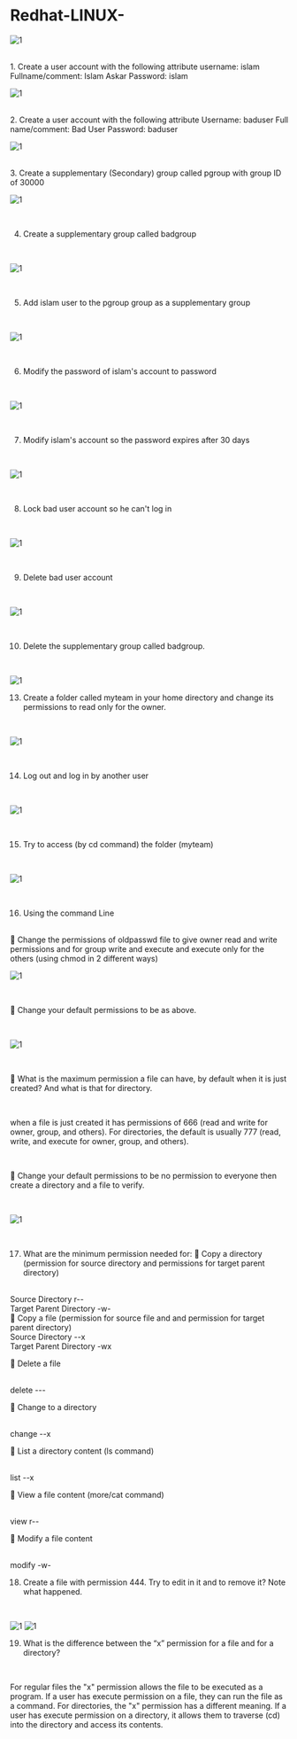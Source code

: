 # Redhat-LINUX-
![1](https://www.redhat.com/themes/custom/rhdc/img/red-hat-social-share.jpg)
<html></br></html>
1. Create a user account with the following attribute
username: islam
Fullname/comment: Islam Askar
Password: islam

![1](https://github.com/NooranTarek/RedhatLinux/blob/main/lab2/lab2_q1.png?raw=true)
<html></br></html>
2. Create a user account with the following attribute
Username: baduser
Full name/comment: Bad User
Password: baduser

![1](https://github.com/NooranTarek/RedhatLinux/blob/main/lab2/lab2_q2.png?raw=true)
<html></br></html>
3. Create a supplementary (Secondary) group called pgroup with group ID of 30000
<html></br></html>

![1](https://github.com/NooranTarek/RedhatLinux/blob/main/lab2/lab2_q3.png?raw=true)
<html></br></html>

4. Create a supplementary group called badgroup
<html></br></html>

![1](https://github.com/NooranTarek/RedhatLinux/blob/main/lab2/lab2_q4.png?raw=true)
<html></br></html>

5. Add islam user to the pgroup group as a supplementary group
<html></br></html>

![1](https://github.com/NooranTarek/RedhatLinux/blob/main/lab2/lab2_q5.png?raw=true)
<html></br></html>

6. Modify the password of islam's account to password
<html></br></html>

![1](https://github.com/NooranTarek/RedhatLinux/blob/main/lab2/lab2_q6.png?raw=true)
<html></br></html>

7. Modify islam's account so the password expires after 30 days
<html></br></html>

![1](https://github.com/NooranTarek/RedhatLinux/blob/main/lab2/lab2_q7.png?raw=true)
<html></br></html>

8. Lock bad user account so he can't log in
<html></br></html>

![1](https://github.com/NooranTarek/RedhatLinux/blob/main/lab2/lab2_q8.png?raw=true)
<html></br></html>

9. Delete bad user account
<html></br></html>

![1](https://github.com/NooranTarek/RedhatLinux/blob/main/lab2/lab2_q9.png?raw=true)
<html></br></html>

10. Delete the supplementary group called badgroup.
<html></br></html>

![1](https://github.com/NooranTarek/RedhatLinux/blob/main/lab2/lab2_q10.png?raw=true)

13. Create a folder called myteam in your home directory and change its permissions to
read only for the owner.
<html></br></html>

![1](https://github.com/NooranTarek/RedhatLinux/blob/main/lab2/lab2_q13.png?raw=true)
<html></br></html>

14. Log out and log in by another user
<html></br></html>

![1](https://github.com/NooranTarek/RedhatLinux/blob/main/lab2/lab2_q14.png?raw=true)
<html></br></html>

15. Try to access (by cd command) the folder (myteam)
<html></br></html>

![1](https://github.com/NooranTarek/RedhatLinux/blob/main/lab2/lab2_q15.png?raw=true)
<html></br></html>

16. Using the command Line
 <html></br></html>
 Change the permissions of oldpasswd file to give owner read and write
permissions and for group write and execute and execute only for the others
(using chmod in 2 different ways)
<html></br></html>

![1](https://github.com/NooranTarek/RedhatLinux/blob/main/lab2/lab2_q16.a.png?raw=true)

<html></br></html>

 Change your default permissions to be as above.
<html></br></html>

![1](https://github.com/NooranTarek/RedhatLinux/blob/main/lab2/lab2_q16.b.png?raw=true)

<html></br></html>

 What is the maximum permission a file can have, by default when it is just
created? And what is that for directory.
<html></br></html>

when a file is just created it has permissions of 666 (read and write for owner, group,
and others). For directories, the default is usually 777 (read, write, and execute
for owner, group, and others).

<html></br></html>

 Change your default permissions to be no permission to everyone then create a
directory and a file to verify.

<html></br></html>

![1](https://github.com/NooranTarek/RedhatLinux/blob/main/lab2/lab2_q16.c.png?raw=true)

<html></br></html>

17. What are the minimum permission needed for:
 Copy a directory (permission for source directory and permissions for target
parent directory)
<html></br></html>
Source Directory           r--
<html></br></html>
Target Parent Directory    -w-
<html></br></html>
 Copy a file (permission for source file and and permission for target parent
directory)
<html></br></html>
Source Directory         --x
<html></br></html>
Target Parent Directory  -wx
<html></br></html>


 Delete a file
<html></br></html>
delete         ---
<html></br></html>

 Change to a directory
<html></br></html>
change        --x
<html></br></html>


 List a directory content (ls command)
<html></br></html>
list        --x
<html></br></html>

 View a file content (more/cat command)
<html></br></html>
view        r--
<html></br></html>

 Modify a file content
<html></br></html>
modify      -w-
<html></br></html>

18. Create a file with permission 444. Try to edit in it and to remove it? Note what
happened.
<html></br></html>

![1](https://github.com/NooranTarek/RedhatLinux/blob/main/lab2/lab2_q18.1.png?raw=true)
![1](https://github.com/NooranTarek/RedhatLinux/blob/main/lab2/lab2_q18.2.png?raw=true)



19. What is the difference between the “x” permission for a file and for a
directory?
<html></br></html>

For regular files the "x" permission allows the file to be executed as a program. If a user has execute permission on a file, they can run the file as a command.
For directories, the "x" permission has a different meaning. If a user has execute permission on a directory, it allows them to traverse (cd) into the directory and access its contents.
